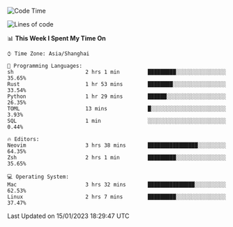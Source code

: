 <!--START_SECTION:waka-->
![Code Time](http://img.shields.io/badge/Code%20Time-1%2C110%20hrs%2044%20mins-blue)

![Lines of code](https://img.shields.io/badge/From%20Hello%20World%20I%27ve%20Written-24%20Thousand%20lines%20of%20code-blue)

📊 **This Week I Spent My Time On** 

```text
⌚︎ Time Zone: Asia/Shanghai

💬 Programming Languages: 
sh                       2 hrs 1 min         █████████░░░░░░░░░░░░░░░░   35.65% 
Rust                     1 hr 53 mins        ████████░░░░░░░░░░░░░░░░░   33.54% 
Python                   1 hr 29 mins        ██████░░░░░░░░░░░░░░░░░░░   26.35% 
TOML                     13 mins             █░░░░░░░░░░░░░░░░░░░░░░░░   3.93% 
SQL                      1 min               ░░░░░░░░░░░░░░░░░░░░░░░░░   0.44%

🔥 Editors: 
Neovim                   3 hrs 38 mins       ████████████████░░░░░░░░░   64.35% 
Zsh                      2 hrs 1 min         █████████░░░░░░░░░░░░░░░░   35.65%

💻 Operating System: 
Mac                      3 hrs 32 mins       ███████████████░░░░░░░░░░   62.53% 
Linux                    2 hrs 7 mins        █████████░░░░░░░░░░░░░░░░   37.47%

```


 Last Updated on 15/01/2023 18:29:47 UTC
<!--END_SECTION:waka-->
